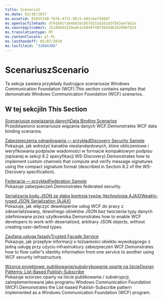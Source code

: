 ```yaml
---
title: Scenario2
ms.date: 03/30/2017
ms.assetid: 816557e0-f676-4731-95c5-b02cbef3d8d7
ms.openlocfilehash: d791681fab4b635c057d151d10183f583ae7ab2a
ms.sourcegitcommit: 15109844229ade1c6449f48f3834db1b26907824
ms.translationtype: MT
ms.contentlocale: pl-PL
ms.lasthandoff: 05/07/2018
ms.locfileid: "33804306"
---
```

# <a name="scenario"></a><span data-ttu-id="573ce-102">Scenariusz</span><span class="sxs-lookup"><span data-stu-id="573ce-102">Scenario</span></span>
<span data-ttu-id="573ce-103">Ta sekcja zawiera przykłady ilustrujące scenariusze Windows Communication Foundation (WCF).</span><span class="sxs-lookup"><span data-stu-id="573ce-103">This section contains samples that demonstrate Windows Communication Foundation (WCF) scenarios.</span></span>  
  
## <a name="in-this-section"></a><span data-ttu-id="573ce-104">W tej sekcji</span><span class="sxs-lookup"><span data-stu-id="573ce-104">In This Section</span></span>  
 [<span data-ttu-id="573ce-105">Scenariusze powiązania danych</span><span class="sxs-lookup"><span data-stu-id="573ce-105">Data Binding Scenarios</span></span>](../../../../docs/framework/wcf/samples/data-binding-scenarios.md)  
 <span data-ttu-id="573ce-106">Przedstawiono scenariusze wiązania danych WCF.</span><span class="sxs-lookup"><span data-stu-id="573ce-106">Demonstrates WCF data binding scenarios.</span></span>  
  
 [<span data-ttu-id="573ce-107">Zabezpieczenia odnajdywania — przykład</span><span class="sxs-lookup"><span data-stu-id="573ce-107">Discovery Security Sample</span></span>](../../../../docs/framework/wcf/samples/discovery-security-sample.md)  
 <span data-ttu-id="573ce-108">Pokazuje, jak wdrożyć kanałów niestandardowych, które obliczeniowe i weryfikowania podpisów wiadomości w formacie kompaktowym podpisu (opisanej w sekcji 8.2 specyfikacji WS-Discovery).</span><span class="sxs-lookup"><span data-stu-id="573ce-108">Demonstrates how to implement custom channels that compute and verify message signatures using the compact signature format (described in Section 8.2 of the WS-Discovery specification).</span></span>  
  
 [<span data-ttu-id="573ce-109">Federacja — przykład</span><span class="sxs-lookup"><span data-stu-id="573ce-109">Federation Sample</span></span>](../../../../docs/framework/wcf/samples/federation-sample.md)  
 <span data-ttu-id="573ce-110">Pokazuje zabezpieczeń.</span><span class="sxs-lookup"><span data-stu-id="573ce-110">Demonstrates federated security.</span></span>  
  
 [<span data-ttu-id="573ce-111">Serializacja kodu JSON ze słabą kontrolą typów (technologia AJAX)</span><span class="sxs-lookup"><span data-stu-id="573ce-111">Weakly-typed JSON Serialization (AJAX)</span></span>](../../../../docs/framework/wcf/samples/weakly-typed-json-serialization-sample.md)  
 <span data-ttu-id="573ce-112">Pokazuje, jak włączyć deweloperów usług WCF do pracy z zdeserializowany, dowolnego obiektów JSON bez tworzenia typy danych zdefiniowane przez użytkownika.</span><span class="sxs-lookup"><span data-stu-id="573ce-112">Demonstrates how to enable WCF developers to work with deserialized, arbitrary JSON objects, without creating user-defined types.</span></span>  
  
 [<span data-ttu-id="573ce-113">Zaufana usługa fasady</span><span class="sxs-lookup"><span data-stu-id="573ce-113">Trusted Facade Service</span></span>](../../../../docs/framework/wcf/samples/trusted-facade-service.md)  
 <span data-ttu-id="573ce-114">Pokazuje, jak przepływ informacji o tożsamości obiektu wywołującego z jedną usługę przy użyciu infrastruktury zabezpieczeń WCF.</span><span class="sxs-lookup"><span data-stu-id="573ce-114">Demonstrates how to flow caller's identity information from one service to another using WCF security infrastructure.</span></span>  
  
 [<span data-ttu-id="573ce-115">Wzorce projektowe: publikowanie/subskrybowanie oparte na liście</span><span class="sxs-lookup"><span data-stu-id="573ce-115">Design Patterns: List-Based Publish-Subscribe</span></span>](../../../../docs/framework/wcf/samples/design-patterns-list-based-publish-subscribe.md)  
 <span data-ttu-id="573ce-116">Pokazuje wzorzec oparty na liście publikowania / subskrypcji, zaimplementowane jako programu Windows Communication Foundation (WCF).</span><span class="sxs-lookup"><span data-stu-id="573ce-116">Demonstrates the List-based Publish-Subscribe pattern implemented as a Windows Communication Foundation (WCF) program.</span></span>
